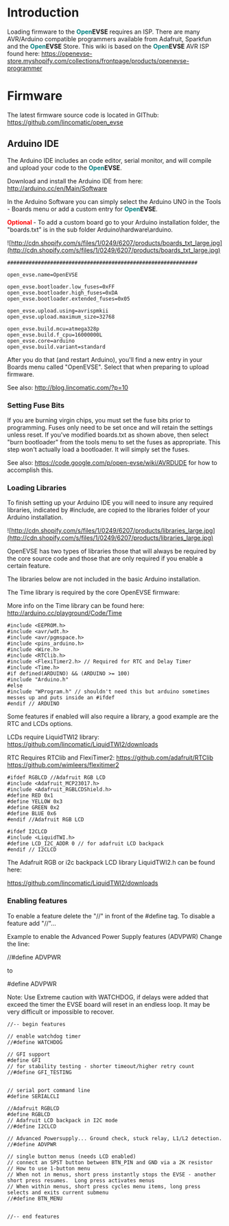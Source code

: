 # Introduction #

Loading firmware to the <b><font color='teal'> Open</font></b>**EVSE** requires an ISP. There are many AVR/Arduino compatible programmers available from Adafruit, Sparkfun and the <b><font color='teal'> Open</font></b>**EVSE** Store. This wiki is based on the <b><font color='teal'> Open</font></b>**EVSE** AVR ISP found here:
https://openevse-store.myshopify.com/collections/frontpage/products/openevse-programmer

# Firmware #
The latest firmware source code is located in GIThub:
https://github.com/lincomatic/open_evse


## Arduino IDE ##
The Arduino IDE includes an code editor, serial monitor, and will compile and upload your code to the <b><font color='teal'> Open</font></b>**EVSE**.

Download and install the Arduino IDE from here:
http://arduino.cc/en/Main/Software


In the Arduino Software you can simply select the Arduino UNO in the Tools - Boards menu or add a custom entry for <b><font color='teal'> Open</font></b>**EVSE**.

<b><font color='red'>Optional </font></b>- To add a custom board go to your Arduino installation folder, the "boards.txt" is in the sub folder Arduino\hardware\arduino\.

![http://cdn.shopify.com/s/files/1/0249/6207/products/boards_txt_large.jpg](http://cdn.shopify.com/s/files/1/0249/6207/products/boards_txt_large.jpg)

```
##############################################################

open_evse.name=OpenEVSE

open_evse.bootloader.low_fuses=0xFF
open_evse.bootloader.high_fuses=0xDA
open_evse.bootloader.extended_fuses=0x05

open_evse.upload.using=avrispmkii
open_evse.upload.maximum_size=32768

open_evse.build.mcu=atmega328p
open_evse.build.f_cpu=16000000L
open_evse.core=arduino
open_evse.build.variant=standard
```

After you do that (and restart Arduino), you'll find a new entry in your Boards menu called "OpenEVSE". Select that when preparing to upload firmware.

See also: http://blog.lincomatic.com/?p=10

### Setting Fuse Bits ###
If you are burning virgin chips, you must set the fuse bits prior to programming. Fuses only need to be set once and will retain the settings unless reset. If you've modified boards.txt as shown above, then select "burn bootloader" from the tools menu to set the fuses as appropriate. This step won't actually load a bootloader. It will simply set the fuses.

See also: https://code.google.com/p/open-evse/wiki/AVRDUDE for how to accomplish this.



### Loading Libraries ###
To finish setting up your Arduino IDE you will need to insure any required libraries, indicated by #include, are copied to the libraries folder of your Arduino installation.

![http://cdn.shopify.com/s/files/1/0249/6207/products/libraries_large.jpg](http://cdn.shopify.com/s/files/1/0249/6207/products/libraries_large.jpg)

OpenEVSE has two types of libraries those that will always be required by the core source code and those that are only required if you enable a certain feature.

The libraries below are not included in the basic Arduino installation.

The Time library is required by the core OpenEVSE firmware:

More info on the Time library can be found here: http://arduino.cc/playground/Code/Time

```
#include <EEPROM.h>
#include <avr/wdt.h>
#include <avr/pgmspace.h>
#include <pins_arduino.h>
#include <Wire.h>
#include <RTClib.h>
#include <FlexiTimer2.h> // Required for RTC and Delay Timer
#include <Time.h>
#if defined(ARDUINO) && (ARDUINO >= 100)
#include "Arduino.h"
#else
#include "WProgram.h" // shouldn't need this but arduino sometimes messes up and puts inside an #ifdef
#endif // ARDUINO
```

Some features if enabled will also require a library, a good example are the RTC and LCDs options.

LCDs require LiquidTWI2 library:
https://github.com/lincomatic/LiquidTWI2/downloads

RTC Requires RTClib and FlexiTimer2:
https://github.com/adafruit/RTClib
https://github.com/wimleers/flexitimer2

```
#ifdef RGBLCD //Adafruit RGB LCD
#include <Adafruit_MCP23017.h>
#include <Adafruit_RGBLCDShield.h>
#define RED 0x1
#define YELLOW 0x3
#define GREEN 0x2
#define BLUE 0x6
#endif //Adafruit RGB LCD

#ifdef I2CLCD
#include <LiquidTWI.h>
#define LCD_I2C_ADDR 0 // for adafruit LCD backpack
#endif // I2CLCD
```

The Adafruit RGB or i2c backpack LCD library LiquidTWI2.h can be found here:

https://github.com/lincomatic/LiquidTWI2/downloads

### Enabling features ###
To enable a feature delete the "//" in front of the #define tag. To disable a feature add "//"...

Example to enable the Advanced Power Supply features (ADVPWR) Change the line:

//#define ADVPWR

to

#define ADVPWR


Note: Use Extreme caution with WATCHDOG, if delays were added that exceed the timer the EVSE board will reset in an endless loop. It may be very difficult or impossible to recover.


```
//-- begin features

// enable watchdog timer
//#define WATCHDOG

// GFI support
#define GFI
// for stability testing - shorter timeout/higher retry count
//#define GFI_TESTING


// serial port command line
#define SERIALCLI

//Adafruit RGBLCD
#define RGBLCD 
// Adafruit LCD backpack in I2C mode
//#define I2CLCD 

// Advanced Powersupply... Ground check, stuck relay, L1/L2 detection.
//#define ADVPWR

// single button menus (needs LCD enabled)
// connect an SPST button between BTN_PIN and GND via a 2K resistor
// How to use 1-button menu
// When not in menus, short press instantly stops the EVSE - another short press resumes.  Long press activates menus
// When within menus, short press cycles menu items, long press selects and exits current submenu
//#define BTN_MENU


//-- end features
```